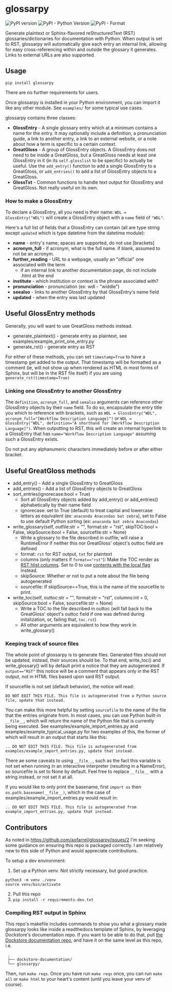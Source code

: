 # glossarpy
  ![PyPI version](https://img.shields.io/pypi/v/glossarpy) ![PyPI - Python Version](https://img.shields.io/pypi/pyversions/glossarpy) ![PyPI - Format](https://img.shields.io/pypi/format/glossarpy)  

 Generate plaintext or Sphinx-flavored reStructuredText (RST) glossaries/dictionaries for documentation with Python. When output is set to RST, glossarpy will automatically give each entry an internal link, allowing for easy cross-referencing within and outside the glossary it generates. Links to external URLs are also supported.

## Usage
 `pip install glossarpy`

 There are no further requirements for users.

 Once glossarpy is installed in your Python environment, you can import it like any other module. See `examples/` for some typical use cases.

 glossarpy contains three classes:
 * **GlossEntry** - A single glossary entry which at a minimum contains a name for the entry. It may optionally include a definition, a pronunciation guide, a link to another entry, a link to an external website, or a note about how a term is specific to a certain context.
 * **GreatGloss** - A group of GlossEntry objects. A GlossEntry does not need to be inside a GreatGloss, but a GreatGloss needs at least one GlossEntry in it (in its `self.glosslist` to be specific) to actually be useful. Use the `add_entry()` function to add a single GlossEntry to a GreatGloss, or `add_entries()` to add a list of GlossEntry objects to a GreatGloss.
 * **GlossTxt** - Common functions to handle text output for GlossEntry and GreatGloss. Not really useful on its own.

### How to make a GlossEntry
 To declare a GlossEntry, all you need is their name: `WDL = GlossEntry("WDL")` will create a GlossEntry object with a `name` field of `"WDL"`.

 Here's a full list of fields that a GlossEntry can contain (all are type string except `updated` which is type datetime from the datetime module):
 * **name** - entry's name; spaces are supported, do not use [brackets]
 * **acronym_full** - if acronym, what is the full name. if blank, assumed to not be an acronym.
 * **further_reading** - URL to a webpage, usually an "official" one associated with the term
    * if an internal link to another documentation page, do not include .html at the end
 * **institute** - which institution or context is the phrase associated with?
 * **pronunciation** - pronunciation (ex: wdl - "widdle")
 * **seealso** - links to another GlossEntry by that GlossEntry's name field
 * **updated** - when the entry was last updated

## Useful GlossEntry methods
 Generally, you will want to use GreatGloss methods instead.

 * generate_plaintext() - generate entry as plaintext, see examples/example_print_one_entry.py
 * generate_rst() - generate entry as RST

 For either of these methods, you can set `timestamp=True` to have a timestamp get added to the output. That timestamp will be formatted as a comment (ie, will not show up when rendered as HTML in most forms of Sphinx, but will be in the RST file itself) if you are using `generate_rst(timestamp=True)`

### Linking one GlossEntry to another GlossEntry
 The `definition`, `acronym_full`, and `seealso` arguments can reference other GlossEntry objects by their `name` field. To do so, encapsulate the entry title you which to reference with brackets, such as `WDL = GlossEntry("WDL", acronym_full="[Workflow Description Language]")` or `WDL = GlossEntry("WDL", definition="A shorthand for [Workflow Description Language]")`. When outputting to RST, this will create an internal hyperlink to a GlossEntry that has `name="Workflow Description Language"` assuming such a GlossEntry exists. 

 Do not put any alphanumeric characters immediately before or after either bracket.

## Useful GreatGloss methods
 * add_entry() - Add a single GlossEntry to GreatGloss
 * add_entries() - Add a list of GlossEntry objects to GreatGloss
 * sort_entries(ignorecase:bool = True)
   * Sort all GlossEntry objects added by add_entry() or add_entries() alphabetically by their name field
   * ignorecase: set to True (default) to treat capital and lowercase letters as equivalent (ex: `anaconda Anacondas bat zebra`), set to False to use default Python sorting (ex: `anaconda bat zebra Anacondas`)
 * write_glossary(self, outfile:str = "", format:str = "rst", skipTOC:bool = False, skipSource:bool = False, sourcefile:str = None)
   * Write a glossary to the file described in outfile; will raise a RuntimeError if neither this nor GreatGloss' object's outtoc field are defined
   * format: `rst` for RST output, `txt` for plaintext
   * columns (only matters if `format=="rst"`): Make the TOC render as [RST hlist columns](https://www.sphinx-doc.org/en/master/usage/restructuredtext/directives.html#directive-hlist). Set to 0 to use [contents with the local flag](https://docutils.sourceforge.io/docs/ref/rst/directives.html#table-of-contents) instead.
   * skipSource: Whether or not to put a note about the file being autogenerated
   * sourcefile: If skipSource==True, this is the name of the sourcefile to print.
 * write_toc(self, outtoc:str = "", format:str = "rst", columns:int = 0, skipSource:bool = False, sourcefile:str = None)
   * Write a TOC to the file described in outtoc (will fall back to the GreatGloss' object's outtoc field if one was defined during initalization, or, failing that, `toc.rst`)
   * All other arguments are equivalent to how they work in write_glossary()

### Keeping track of source files
 The whole point of glossarpy is to generate files. Generated files should not be updated, instead, their sources should be. To that end, write_toc() and write_glossary() will by default print a notice that they are autogenerated. If `output=="RST"` this notice will be a comment that appears only in the RST output, not in HTML files based upon said RST output.

 If sourcefile is not set (default behavior), the notice will read:

 `DO NOT EDIT THIS FILE. This file is autogenerated from a Python source file, update that instead.`

 You can make this more helpful by setting `sourcefile` to the name of the file that the entries originate from. In most cases, you can use Python built-in `__file__`, which will return the name of the Python file that is currently being executed. See examples/example_import_entries.py and examples/example_typical_usage.py for two examples of this, the former of which will result in an output that starts like this:

 `.. DO NOT EDIT THIS FILE. This file is autogenerated from examples/example_import_entries.py, update that instead.`

 There ae some caveats to using `__file__`, such as the fact this variable is not set when running in an interactive interpreter (resulting in a NameError), so sourcefile is set to None by default. Feel free to replace `__file__` with a string instead, or not set it at all.

 If you would like to only print the basename, first `import os` then `os.path.basename(__file__)`, which in the case of examples/example_import_entries.py would result in:

 `.. DO NOT EDIT THIS FILE. This file is autogenerated from example_import_entries.py, update that instead.`


## Contributors
 As noted in https://github.com/aofarrel/glossarpy/issues/2 I'm seeking some guidance on ensuring this repo is packaged correctly. I am relatively new to this side of Python and would appreciate contributions.

 To setup a dev environment:

 1. Set up a Python venv. Not strictly necessary, but good practice.
 ```
 python3 -m venv ./venv
 source venv/bin/activate
 ```

 2. Pull this repo
 3. `pip install -r requirements-dev.txt`

### Compiling RST output in Sphinx 
 This repo's makefile includes commands to show you what a glossary made glossarpy looks like inside a readthedocs template of Sphinx, by leveraging Dockstore's documentation repo. If you want to be able to do that, pull [the Dockstore documentation repo](https://github.com/dockstore/dockstore-documentation), and have it on the same level as this repo, i.e.
```
 .
 ├── dockstore-documentation/
 └── glossarpy/
```
Then, run `make reqs`. Once you have run `make reqs` once, you can run `make all` or `make html` to your heart's content (until you leave your venv of course).

